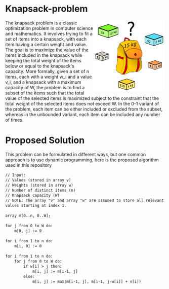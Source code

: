 # Knapsack-problem

<img align="right" height="225" width="225" alt="" src="./knapsack-problem.png" />

The knapsack problem is a classic optimization problem in computer science and mathematics. It involves trying to fit a set of items into a knapsack, with each item having a certain weight and value. The goal is to maximize the value of the items included in the knapsack while keeping the total weight of the items below or equal to the knapsack's capacity.
More formally, given a set of n items, each with a weight w_i and a value v_i, and a knapsack with a maximum capacity of W, the problem is to find a subset of the items such that the total value of the selected items is maximized subject to the constraint that the total weight of the selected items does not exceed W. In the 0-1 variant of the problem, each item can be either included or excluded from the subset, whereas in the unbounded variant, each item can be included any number of times.


# Proposed Solution
This problem can be formulated in different ways, but one common approach is to use dynamic programming, here is the proposed algorithm used in this repository

```
// Input:
// Values (stored in array v)
// Weights (stored in array w)
// Number of distinct items (n)
// Knapsack capacity (W)
// NOTE: The array "v" and array "w" are assumed to store all relevant values starting at index 1.

array m[0..n, 0..W];

for j from 0 to W do:
    m[0, j] := 0

for i from 1 to n do:
    m[i, 0] := 0

for i from 1 to n do:
    for j from 0 to W do:
        if w[i] > j then:
            m[i, j] := m[i-1, j]
        else:
            m[i, j] := max(m[i-1, j], m[i-1, j-w[i]] + v[i])

```
